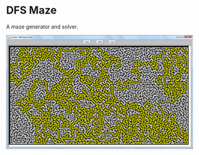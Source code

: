 # DFS Maze

A maze generator and solver.

<img src="/img/maze-1.png" alt="DFS Maze" style="width: 623px;"/>
